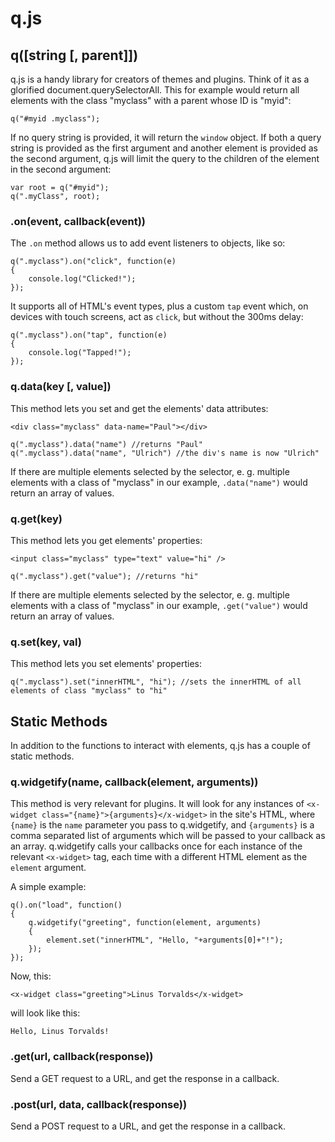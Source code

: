 # q.js

## q([string [, parent]])
q.js is a handy library for creators of themes and plugins. Think of it as a glorified document.querySelectorAll. This for example would return all elements with the class "myclass" with a parent whose ID is "myid":

```
q("#myid .myclass");
```

If no query string is provided, it will return the `window` object. If both a query string is provided as the first argument and another element is provided as the second argument, q.js will limit the query to the children of the element in the second argument:

```
var root = q("#myid");
q(".myClass", root);
```

### .on(event, callback(event))
The `.on` method allows us to add event listeners to objects, like so:

```
q(".myclass").on("click", function(e)
{
	console.log("Clicked!");
});
```

It supports all of HTML's event types, plus a custom `tap` event which, on devices with touch screens, act as `click`, but without the 300ms delay:

```
q(".myclass").on("tap", function(e)
{
	console.log("Tapped!");
});
```

### q.data(key [, value])
This method lets you set and get the elements' data attributes:

```
<div class="myclass" data-name="Paul"></div>
```

```
q(".myclass").data("name") //returns "Paul"
q(".myclass").data("name", "Ulrich") //the div's name is now "Ulrich"
```

If there are multiple elements selected by the selector, e. g. multiple elements with a class of "myclass" in our example, `.data("name")` would return an array of values.

### q.get(key)
This method lets you get elements' properties:

```
<input class="myclass" type="text" value="hi" />
```

```
q(".myclass").get("value"); //returns "hi"
```

If there are multiple elements selected by the selector, e. g. multiple elements with a class of "myclass" in our example, `.get("value")` would return an array of values.

### q.set(key, val)
This method lets you set elements' properties:

```
q(".myclass").set("innerHTML", "hi"); //sets the innerHTML of all elements of class "myclass" to "hi"
```

## Static Methods
In addition to the functions to interact with elements, q.js has a couple of static methods.

### q.widgetify(name, callback(element, arguments))
This method is very relevant for plugins. It will look for any instances of `<x-widget class="{name}">{arguments}</x-widget>` in the site's HTML, where `{name}` is the `name` parameter you pass to q.widgetify, and `{arguments}` is a comma separated list of arguments which will be passed to your callback as an array. q.widgetify calls your callbacks once for each instance of the relevant `<x-widget>` tag, each time with a different HTML element as the `element` argument.

A simple example:

```
q().on("load", function()
{
	q.widgetify("greeting", function(element, arguments)
	{
		element.set("innerHTML", "Hello, "+arguments[0]+"!");
	});
});
```

Now, this:

```
<x-widget class="greeting">Linus Torvalds</x-widget>
```

will look like this:

```
Hello, Linus Torvalds!
```

### .get(url, callback(response))
Send a GET request to a URL, and get the response in a callback.

### .post(url, data, callback(response))
Send a POST request to a URL, and get the response in a callback.
